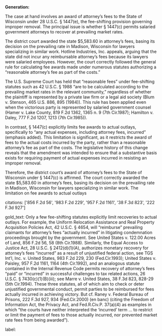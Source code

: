 **Generation:**

 <answer>
The case at hand involves an award of attorney’s fees to the State of Wisconsin under 28 U.S.C. § 1447(e), the fee-shifting provision governing improper removal. The principal issue is whether § 1447(c) permits salaried government attorneys to recover at prevailing market rates.

The district court awarded the state $5,583.60 in attorney’s fees, basing its decision on the prevailing rate in Madison, Wisconsin for lawyers specializing in similar work. Hotline Industries, Inc. appeals, arguing that the state did not incur any reimbursable attorney’s fees because its lawyers were salaried employees. However, the court correctly followed the general rule for calculating fee awards made under numerous statutes authorizing a “reasonable attorney’s fee as part of the costs.”

The U.S. Supreme Court has held that “reasonable fees” under fee-shifting statutes such as 42 U.S.C. § 1988 “are to be calculated according to the prevailing market rates in the relevant community,” regardless of whether the plaintiff is represented by a private law firm or a legal aid society (Blum v. Stenson, 465 U.S. 886, 895 (1984)). This rule has been applied even when the victorious party is represented by salaried government counsel (Hamer v. Lake County, 819 F.2d 1362, 1365 n. 9 (7th Cir.1987); Hamilton v. Daley, 777 F.2d 1207, 1213 (7th Cir.1985)).

In contrast, § 1447(c) explicitly limits fee awards to actual outlays, specifically to “any actual expenses, including attorney fees, incurred” (emphasis added). This limitation is significant, as it restricts the award of fees to the actual costs incurred by the party, rather than a reasonable attorney’s fee as part of the costs. The legislative history of this change reveals that the amendment was intended to ensure that a substantive basis exists for requiring payment of actual expenses incurred in resisting an improper removal.

Therefore, the district court’s award of attorney’s fees to the State of Wisconsin under § 1447(c) is affirmed. The court correctly awarded the state $5,583.60 in attorney’s fees, basing its decision on the prevailing rate in Madison, Wisconsin for lawyers specializing in similar work. The limitation on fee awards to actual outlays

citations: ['856 F.2d 56', '983 F.2d 229', '957 F.2d 1161', '38 F.3d 823', '222 F.3d 927']

gold_text: Only a few fee-shifting statutes explicitly limit recoveries to actual outlays. For example, the Uniform Relocation Assistance and Real Property Acquisition Policies Act, 42 U.S.C. § 4654, will “reimburse” prevailing claimants for attorney’s fees “actually incurred” in litigating condemnation proceedings brought by the government. See United States v. 122.00 Acres of Land, 856 F.2d 56, 58 (8th Cir.1988). Similarly, the Equal Access to Justice Act, 28 U.S.C. § 2412(d)(1)(A), authorizes monetary recovery for attorney’s fees “incurred” as a result of unjustified federal action, see TGS Int’l, Inc. v. United States, 983 F.2d 229, 230 (Fed.Cir.1993); United States v. Paisley, 957 F.2d 1161, 1164 (4th Cir.1992), and an analogous statute contained in the Internal Revenue Code permits recovery of attorney’s fees “paid” or “incurred” in successful challenges to tax related actions, 26 U.S.C. § 7430(c)(1)(B)(iii); see Marre v. United States, 38 F.3d 823, 828-29 (5th Cir.1994). These three statutes, all of which aim to check or deter unjustified governmental conduct, permit parties to be reimbursed for fees actually incurred in achieving victory. But cf. Raney v. Federal Bureau of Prisons, 222 F.3d 927, 934 (Fed.Cir.2000) (en banc) (citing the Freedom of Information Act, the Privacy Act, and Fed.R.Civ.P. 37(a)(4) as examples in which “the courts have neither interpreted the ‘incurred’ term ... to restrict or limit the payment of fees to those actually incurred, nor prevented market rate fees from being awarded”).

label: 